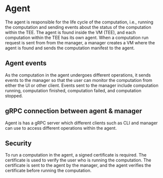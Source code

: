# Agent

The agent is responsible for the life cycle of the computation, i.e., running the computation and sending events about the status of the computation within the TEE. The agent is found inside the VM (TEE), and each computation within the TEE has its own agent. When a computation run request is sent from from the manager, a manager creates a VM where the agent is found and sends the computation manifest to the agent.

## Agent events

As the computation in the agent undergoes different operations, it sends events to the manager so that the user can monitor the computation from either the UI or other client. Events sent to the manager include computation running, computation finished, computation failed, and computation stopped.

## gRPC connection between agent & manager

Agent is has a gRPC server which different clients such as CLI and manager can use to access different operations within the agent.

## Security

To run a computation in the agent, a signed certificate is required. The certificate is used to verify the user who is running the computation. The certificate is sent to the agent by the manager, and the agent verifies the certificate before running the computation.
